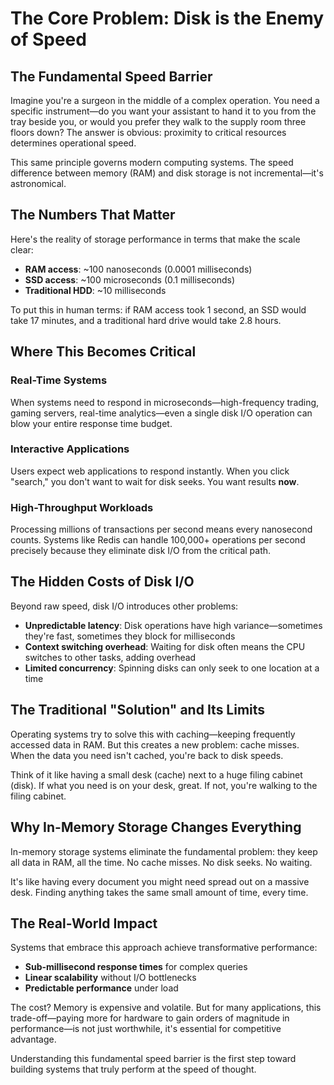 # The Core Problem: Disk is the Enemy of Speed

## The Fundamental Speed Barrier

Imagine you're a surgeon in the middle of a complex operation. You need a specific instrument—do you want your assistant to hand it to you from the tray beside you, or would you prefer they walk to the supply room three floors down? The answer is obvious: proximity to critical resources determines operational speed.

This same principle governs modern computing systems. The speed difference between memory (RAM) and disk storage is not incremental—it's astronomical.

## The Numbers That Matter

Here's the reality of storage performance in terms that make the scale clear:

- **RAM access**: ~100 nanoseconds (0.0001 milliseconds)
- **SSD access**: ~100 microseconds (0.1 milliseconds) 
- **Traditional HDD**: ~10 milliseconds

To put this in human terms: if RAM access took 1 second, an SSD would take 17 minutes, and a traditional hard drive would take 2.8 hours.

## Where This Becomes Critical

### Real-Time Systems
When systems need to respond in microseconds—high-frequency trading, gaming servers, real-time analytics—even a single disk I/O operation can blow your entire response time budget.

### Interactive Applications
Users expect web applications to respond instantly. When you click "search," you don't want to wait for disk seeks. You want results **now**.

### High-Throughput Workloads
Processing millions of transactions per second means every nanosecond counts. Systems like Redis can handle 100,000+ operations per second precisely because they eliminate disk I/O from the critical path.

## The Hidden Costs of Disk I/O

Beyond raw speed, disk I/O introduces other problems:

- **Unpredictable latency**: Disk operations have high variance—sometimes they're fast, sometimes they block for milliseconds
- **Context switching overhead**: Waiting for disk often means the CPU switches to other tasks, adding overhead
- **Limited concurrency**: Spinning disks can only seek to one location at a time

## The Traditional "Solution" and Its Limits

Operating systems try to solve this with caching—keeping frequently accessed data in RAM. But this creates a new problem: cache misses. When the data you need isn't cached, you're back to disk speeds.

Think of it like having a small desk (cache) next to a huge filing cabinet (disk). If what you need is on your desk, great. If not, you're walking to the filing cabinet.

## Why In-Memory Storage Changes Everything

In-memory storage systems eliminate the fundamental problem: they keep all data in RAM, all the time. No cache misses. No disk seeks. No waiting.

It's like having every document you might need spread out on a massive desk. Finding anything takes the same small amount of time, every time.

## The Real-World Impact

Systems that embrace this approach achieve transformative performance:

- **Sub-millisecond response times** for complex queries
- **Linear scalability** without I/O bottlenecks
- **Predictable performance** under load

The cost? Memory is expensive and volatile. But for many applications, this trade-off—paying more for hardware to gain orders of magnitude in performance—is not just worthwhile, it's essential for competitive advantage.

Understanding this fundamental speed barrier is the first step toward building systems that truly perform at the speed of thought.